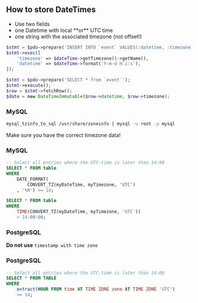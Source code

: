 ## How to store DateTimes

* <!-- .element: class="fragment" -->Use two fields
* <!-- .element: class="fragment" -->one Datetime with local **or** UTC time
* <!-- .element: class="fragment" -->one string with the associated timezone (not offset!)



```php
$stmt = $pdo->prepare('INSERT INTO `event` VALUES(:datetime, :timezone)');
$stmt->exec([
    'timezone' => $dateTime->getTimezone()->getName(),
    'datetime' => $dateTime->format('Y-m-d H:i:s'),
]);
```



```php
$stmt = $pdo->prepare('SELECT * from `event`');
$stmt->execute();
$row = $stmt->fetchRow();
$date = new DateTimeImmutable($row->datetime, $row->timezone);
```



### MySQL

```bash
mysql_tzinfo_to_sql /usr/share/zoneinfo | mysql -u root -p mysql
```

Make sure you have the correct timezone data!<!-- .element: class="fragment" -->



### MySQL

```sql
-- Select all entries where the UTC-time is later than 14:00
SELECT * FROM table
WHERE
    DATE_FORMAT(
        CONVERT_TZ(myDateTime, myTimezone, 'UTC')
    , '%H') >= 14;

SELECT * FROM table
WHERE
    TIME(CONVERT_TZ(myDateTime, myTimezone, 'UTC'))
    > 14:00:00;
```




### PostgreSQL

**Do not use** ```timestamp with time zone```




### PostgreSQL
```sql
-- Select all entries where the UTC-time is later than 14:00
SELECT * FROM TABLE
WHERE
    extract(HOUR FROM time AT TIME ZONE zone AT TIME ZONE 'UTC')
    >= 14;
```
